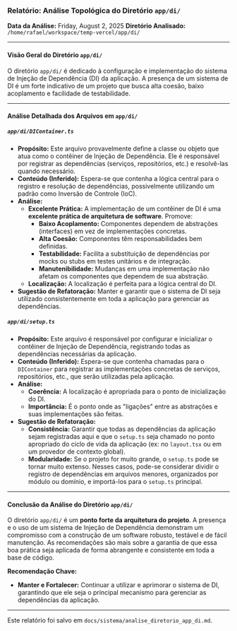 ### Relatório: Análise Topológica do Diretório `app/di/`

**Data da Análise:** Friday, August 2, 2025
**Diretório Analisado:** `/home/rafael/workspace/temp-vercel/app/di/`

---

#### **Visão Geral do Diretório `app/di/`**

O diretório `app/di/` é dedicado à configuração e implementação do sistema de Injeção de Dependência (DI) da aplicação. A presença de um sistema de DI é um forte indicativo de um projeto que busca alta coesão, baixo acoplamento e facilidade de testabilidade.

---

#### **Análise Detalhada dos Arquivos em `app/di/`**

##### **`app/di/DIContainer.ts`**

*   **Propósito:** Este arquivo provavelmente define a classe ou objeto que atua como o contêiner de Injeção de Dependência. Ele é responsável por registrar as dependências (serviços, repositórios, etc.) e resolvê-las quando necessário.
*   **Conteúdo (Inferido):** Espera-se que contenha a lógica central para o registro e resolução de dependências, possivelmente utilizando um padrão como Inversão de Controle (IoC).
*   **Análise:**
    *   **Excelente Prática:** A implementação de um contêiner de DI é uma **excelente prática de arquitetura de software**. Promove:
        *   **Baixo Acoplamento:** Componentes dependem de abstrações (interfaces) em vez de implementações concretas.
        *   **Alta Coesão:** Componentes têm responsabilidades bem definidas.
        *   **Testabilidade:** Facilita a substituição de dependências por mocks ou stubs em testes unitários e de integração.
        *   **Manutenibilidade:** Mudanças em uma implementação não afetam os componentes que dependem de sua abstração.
    *   **Localização:** A localização é perfeita para a lógica central do DI.
*   **Sugestão de Refatoração:** Manter e garantir que o sistema de DI seja utilizado consistentemente em toda a aplicação para gerenciar as dependências.

##### **`app/di/setup.ts`**

*   **Propósito:** Este arquivo é responsável por configurar e inicializar o contêiner de Injeção de Dependência, registrando todas as dependências necessárias da aplicação.
*   **Conteúdo (Inferido):** Espera-se que contenha chamadas para o `DIContainer` para registrar as implementações concretas de serviços, repositórios, etc., que serão utilizadas pela aplicação.
*   **Análise:**
    *   **Coerência:** A localização é apropriada para o ponto de inicialização do DI.
    *   **Importância:** É o ponto onde as "ligações" entre as abstrações e suas implementações são feitas.
*   **Sugestão de Refatoração:**
    *   **Consistência:** Garantir que todas as dependências da aplicação sejam registradas aqui e que o `setup.ts` seja chamado no ponto apropriado do ciclo de vida da aplicação (ex: no `layout.tsx` ou em um provedor de contexto global).
    *   **Modularidade:** Se o projeto for muito grande, o `setup.ts` pode se tornar muito extenso. Nesses casos, pode-se considerar dividir o registro de dependências em arquivos menores, organizados por módulo ou domínio, e importá-los para o `setup.ts` principal.

---

#### **Conclusão da Análise do Diretório `app/di/`**

O diretório `app/di/` é um **ponto forte da arquitetura do projeto**. A presença e o uso de um sistema de Injeção de Dependência demonstram um compromisso com a construção de um software robusto, testável e de fácil manutenção. As recomendações são mais sobre a garantia de que essa boa prática seja aplicada de forma abrangente e consistente em toda a base de código.

**Recomendação Chave:**

*   **Manter e Fortalecer:** Continuar a utilizar e aprimorar o sistema de DI, garantindo que ele seja o principal mecanismo para gerenciar as dependências da aplicação.

---

Este relatório foi salvo em `docs/sistema/analise_diretorio_app_di.md`.
